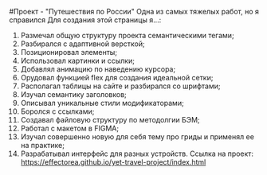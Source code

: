 #Проект - "Путешествия по России"
Одна из самых тяжелых работ, но я справился
Для создания этой страницы я...:
1. Размечал общую структуру проекта семантическими тегами;
2. Разбирался с адаптивной версткой;
3. Позиционировал элементы;
4. Использовал картинки и ссылки;
5. Добавлял анимацию по наведению курсора;
6. Орудовал функцией flex для создания идеальной сетки;
7. Располагал таблицы на сайте и разбирался со шрифтами;
8. Изучал семантику заголовков;
9. Описывал уникальные стили модификаторами;
10. Боролся с ссылками;
11. Создавал файловую структуру по методолгии БЭМ;
12. Работал с макетом в FIGMA;
13. Изучал совершенно новую для себя тему про гриды и применял ее на практике;
14. Разрабатывал интерфейс для разных устройств.
Ссылка на проект: https://effectorea.github.io/yet-travel-project/index.html


